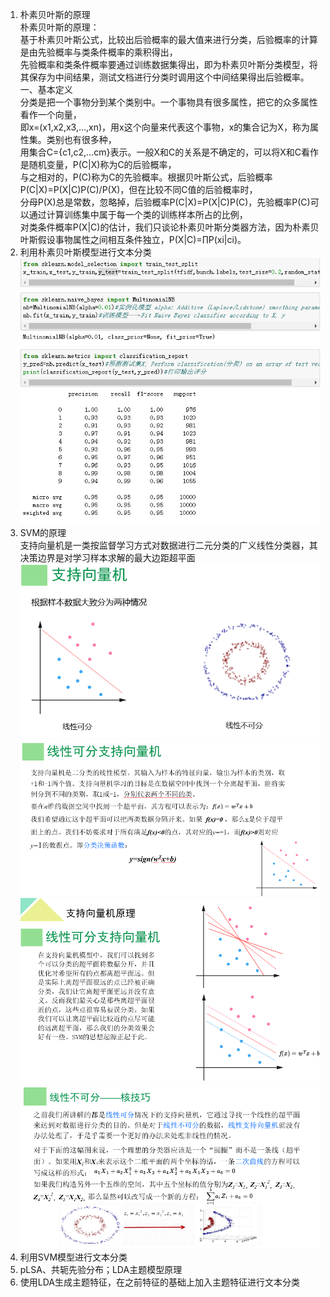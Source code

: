 1. 朴素贝叶斯的原理  
    朴素贝叶斯的原理：  
    基于朴素贝叶斯公式，比较出后验概率的最大值来进行分类，后验概率的计算是由先验概率与类条件概率的乘积得出，  
    先验概率和类条件概率要通过训练数据集得出，即为朴素贝叶斯分类模型，将其保存为中间结果，测试文档进行分类时调用这个中间结果得出后验概率。  
    一、基本定义  
    分类是把一个事物分到某个类别中。一个事物具有很多属性，把它的众多属性看作一个向量，  
    即x=(x1,x2,x3,…,xn)，用x这个向量来代表这个事物，x的集合记为X，称为属性集。类别也有很多种，  
    用集合C={c1,c2,…cm}表示。一般X和C的关系是不确定的，可以将X和C看作是随机变量，P(C|X)称为C的后验概率，  
    与之相对的，P(C)称为C的先验概率。根据贝叶斯公式，后验概率P(C|X)=P(X|C)P(C)/P(X)，但在比较不同C值的后验概率时，  
    分母P(X)总是常数，忽略掉，后验概率P(C|X)=P(X|C)P(C)，先验概率P(C)可以通过计算训练集中属于每一个类的训练样本所占的比例，  
    对类条件概率P(X|C)的估计，我们只谈论朴素贝叶斯分类器方法，因为朴素贝叶斯假设事物属性之间相互条件独立，P(X|C)=∏P(xi|ci)。  
2. 利用朴素贝叶斯模型进行文本分类  
    ![img](https://github.com/lbj000/nlp/blob/master/贝叶斯分类结果.png)  
3. SVM的原理  
    支持向量机是一类按监督学习方式对数据进行二元分类的广义线性分类器，其决策边界是对学习样本求解的最大边距超平面  
    ![img](https://github.com/lbj000/nlp/blob/master/SVM-1.png)  
    ![img](https://github.com/lbj000/nlp/blob/master/SVM-2.png)  
    ![img](https://github.com/lbj000/nlp/blob/master/SVM-3.png)  
    ![img](https://github.com/lbj000/nlp/blob/master/SVM-4.png)  
4. 利用SVM模型进行文本分类  
5. pLSA、共轭先验分布；LDA主题模型原理  
6. 使用LDA生成主题特征，在之前特征的基础上加入主题特征进行文本分类  
